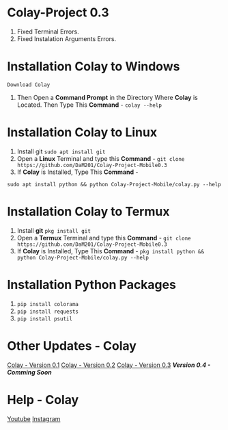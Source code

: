 # Colay-Project 0.3

1) Fixed Terminal Errors.
2) Fixed Instalation Arguments Errors.


# Installation Colay to Windows

`Download Colay`
1) Then Open a **Command Prompt** in the Directory Where **Colay** is Located. Then Type This **Command**  -
```colay --help```

# Installation Colay to Linux

1) Install git
```sudo apt install git```
2) Open a **Linux** Terminal and type this **Command**  -
```git clone https://github.com/DaM201/Colay-Project-Mobile0.3```
3) If **Colay** is Installed, Type This **Command**  -
```
sudo apt install python && python Colay-Project-Mobile/colay.py --help
```

# Installation Colay to Termux

1) Install **git** `pkg install git`
2) Open a **Termux** Terminal and type this **Command**  -  `git clone https://github.com/DaM201/Colay-Project-Mobile0.3`
3) If **Colay** is Installed, Type This **Command**  -  `pkg install python && python Colay-Project-Mobile/colay.py --help`

# Installation Python Packages

1) `pip install colorama`
2) `pip install requests`
3) `pip install psutil`
   
# Other Updates - Colay

[Colay - Version 0.1](https://github.com/DaM201/Colay-Project)
[Colay - Version 0.2](https://github.com/DaM201/Colay-Project0.2)
[Colay - Version 0.3](https://github.com/DaM201/Colay-Project0.3)
***Version 0.4 - Comming Soon***

# Help - Colay
[Youtube](https://www.youtube.com/channel/UC8Ao1YisJbPGCNG73EhtDCw)
[Instagram](https://www.instagram.com/hnc_conporation/)

